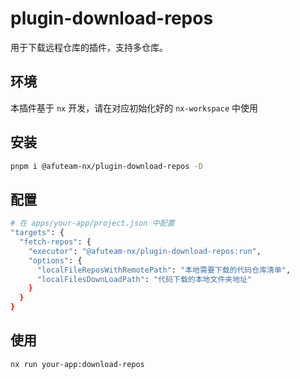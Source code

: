 # plugin-download-repos

用于下载远程仓库的插件，支持多仓库。

## 环境
本插件基于 `nx` 开发，请在对应初始化好的 `nx-workspace` 中使用

## 安装

```bash
pnpm i @afuteam-nx/plugin-download-repos -D
```

## 配置
```bash
# 在 apps/your-app/project.json 中配置
"targets": {
  "fetch-repos": {
    "executor": "@afuteam-nx/plugin-download-repos:run",
    "options": {
      "localFileReposWithRemotePath": "本地需要下载的代码仓库清单",
      "localFilesDownLoadPath": "代码下载的本地文件夹地址"
    }
  }
}

```

## 使用
```bash
nx run your-app:download-repos
```

